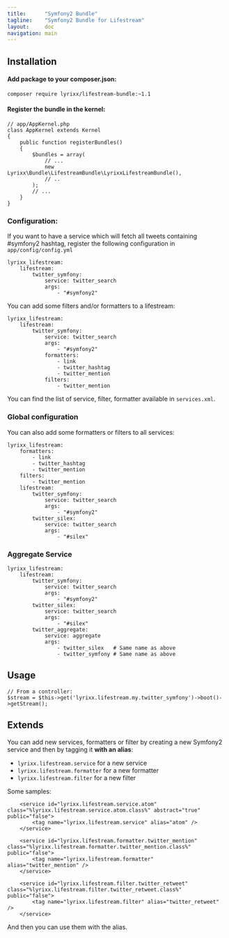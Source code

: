 ```yaml
---
title:      "Symfony2 Bundle"
tagline:    "Symfony2 Bundle for Lifestream"
layout:     doc
navigation: main
---
```


Installation
------------

#### Add package to your composer.json:

    composer require lyrixx/lifestream-bundle:~1.1

#### Register the bundle in the kernel:

    // app/AppKernel.php
    class AppKernel extends Kernel
    {
        public function registerBundles()
        {
            $bundles = array(
                // ...
                new Lyrixx\Bundle\LifestreamBundle\LyrixxLifestreamBundle(),
                // ..
            );
            // ...
        }
    }

### Configuration:

If you want to have a service which will fetch all tweets containing #symfony2
hashtag, register the following configuration in `app/config/config.yml`

    lyrixx_lifestream:
        lifestream:
            twitter_symfony:
                service: twitter_search
                args:
                    - "#symfony2"

You can add some filters and/or formatters to a lifestream:

    lyrixx_lifestream:
        lifestream:
            twitter_symfony:
                service: twitter_search
                args:
                    - "#symfony2"
                formatters:
                    - link
                    - twitter_hashtag
                    - twitter_mention
                filters:
                    - twitter_mention

You can find the list of service, filter, formatter available in `services.xml`.

### Global configuration

You can also add some formatters or filters to all services:

    lyrixx_lifestream:
        formatters:
            - link
            - twitter_hashtag
            - twitter_mention
        filters:
            - twitter_mention
        lifestream:
            twitter_symfony:
                service: twitter_search
                args:
                    - "#symfony2"
            twitter_silex:
                service: twitter_search
                args:
                    - "#silex"

### Aggregate Service

    lyrixx_lifestream:
        lifestream:
            twitter_symfony:
                service: twitter_search
                args:
                    - "#symfony2"
            twitter_silex:
                service: twitter_search
                args:
                    - "#silex"
            twitter_aggregate:
                service: aggregate
                args:
                    - twitter_silex   # Same name as above
                    - twitter_symfony # Same name as above


Usage
-----

    // From a controller:
    $stream = $this->get('lyrixx.lifestream.my.twitter_symfony')->boot()->getStream();

Extends
-------

You can add new services, formatters or filter by creating a new Symfony2
service and then by tagging it **with an alias**:

* `lyrixx.lifestream.service` for a new service
* `lyrixx.lifestream.formatter` for a new formatter
* `lyrixx.lifestream.filter` for a new filter

Some samples:

        <service id="lyrixx.lifestream.service.atom" class="%lyrixx.lifestream.service.atom.class%" abstract="true" public="false">
            <tag name="lyrixx.lifestream.service" alias="atom" />
        </service>

        <service id="lyrixx.lifestream.formatter.twitter_mention" class="%lyrixx.lifestream.formatter.twitter_mention.class%" public="false">
            <tag name="lyrixx.lifestream.formatter" alias="twitter_mention" />
        </service>

        <service id="lyrixx.lifestream.filter.twitter_retweet" class="%lyrixx.lifestream.filter.twitter_retweet.class%" public="false">
            <tag name="lyrixx.lifestream.filter" alias="twitter_retweet" />
        </service>

And then you can use them with the alias.

